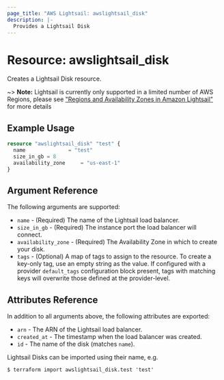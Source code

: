 ```yaml
---
page_title: "AWS Lightsail: awslightsail_disk"
description: |-
  Provides a Lightsail Disk
---
```


# Resource: awslightsail_disk

Creates a Lightsail Disk resource.

~> **Note:** Lightsail is currently only supported in a limited number of AWS Regions, please see ["Regions and Availability Zones in Amazon Lightsail"](https://lightsail.aws.amazon.com/ls/docs/overview/article/understanding-regions-and-availability-zones-in-amazon-lightsail) for more details

## Example Usage

```terraform
resource "awslightsail_disk" "test" {
  name              = "test"
  size_in_gb = 8
  availability_zone     = "us-east-1"
}
```

## Argument Reference

The following arguments are supported:

* `name` - (Required) The name of the Lightsail load balancer.
* `size_in_gb` - (Required) The instance port the load balancer will connect.
* `availability_zone` - (Required) The Availability Zone in which to create your disk.
* `tags` - (Optional) A map of tags to assign to the resource. To create a key-only tag, use an empty string as the value. If configured with a provider `default_tags` configuration block present, tags with matching keys will overwrite those defined at the provider-level.

## Attributes Reference

In addition to all arguments above, the following attributes are exported:

* `arn` - The ARN of the Lightsail load balancer.
* `created_at` - The timestamp when the load balancer was created.
* `id` - The name of the disk  (matches `name`).

Lightsail Disks can be imported using their name, e.g.

```shell
$ terraform import awslightsail_disk.test 'test'
```

